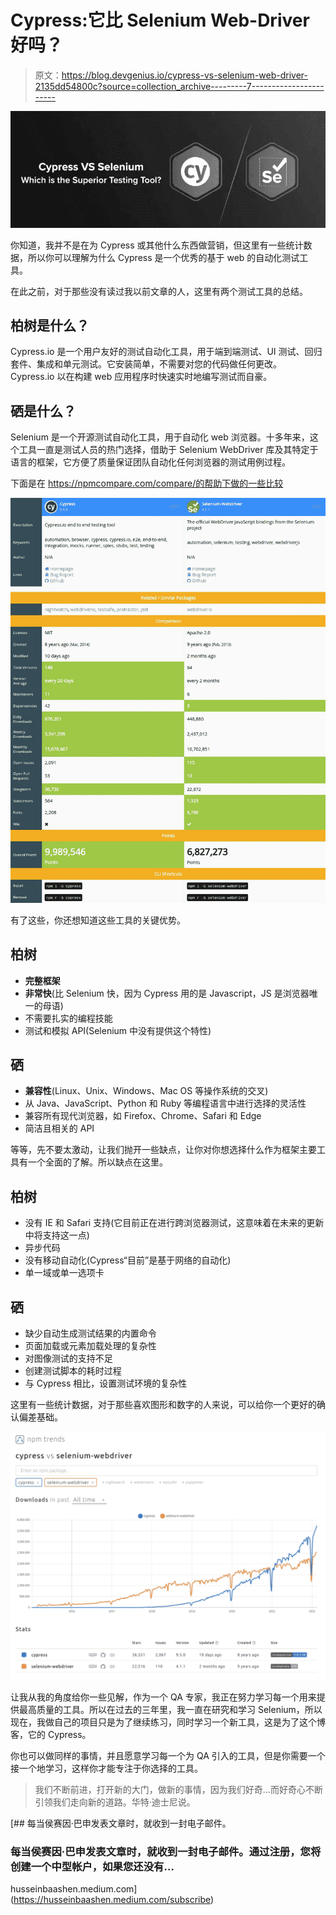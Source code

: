# Cypress:它比 Selenium Web-Driver 好吗？

> 原文：<https://blog.devgenius.io/cypress-vs-selenium-web-driver-2135dd54800c?source=collection_archive---------7----------------------->

![](img/392ea374625bb57ac66f28374144b910.png)

你知道，我并不是在为 Cypress 或其他什么东西做营销，但这里有一些统计数据，所以你可以理解为什么 Cypress 是一个优秀的基于 web 的自动化测试工具。

在此之前，对于那些没有读过我以前文章的人，这里有两个测试工具的总结。

## 柏树是什么？

Cypress.io 是一个用户友好的测试自动化工具，用于端到端测试、UI 测试、回归套件、集成和单元测试。它安装简单，不需要对您的代码做任何更改。Cypress.io 以在构建 web 应用程序时快速实时地编写测试而自豪。

## 硒是什么？

Selenium 是一个开源测试自动化工具，用于自动化 web 浏览器。十多年来，这个工具一直是测试人员的热门选择，借助于 Selenium WebDriver 库及其特定于语言的框架，它方便了质量保证团队自动化任何浏览器的测试用例过程。

下面是在 https://npmcompare.com/compare/的帮助下做的一些比较

![](img/2f77dec06d7e4acd6762fce8791491ec.png)

有了这些，你还想知道这些工具的关键优势。

## 柏树

*   **完整框架**
*   **非常快**(比 Selenium 快，因为 Cypress 用的是 Javascript，JS 是浏览器唯一的母语)
*   不需要扎实的编程技能
*   测试和模拟 API(Selenium 中没有提供这个特性)

## 硒

*   **兼容性**(Linux、Unix、Windows、Mac OS 等操作系统的交叉)
*   从 Java、JavaScript、Python 和 Ruby 等编程语言中进行选择的灵活性
*   兼容所有现代浏览器，如 Firefox、Chrome、Safari 和 Edge
*   简洁且相关的 API

等等，先不要太激动，让我们抛开一些缺点，让你对你想选择什么作为框架主要工具有一个全面的了解。所以缺点在这里。

## 柏树

*   没有 IE 和 Safari 支持(它目前正在进行跨浏览器测试，这意味着在未来的更新中将支持这一点)
*   异步代码
*   没有移动自动化(Cypress“目前”是基于网络的自动化)
*   单一域或单一选项卡

## 硒

*   缺少自动生成测试结果的内置命令
*   页面加载或元素加载处理的复杂性
*   对图像测试的支持不足
*   创建测试脚本的耗时过程
*   与 Cypress 相比，设置测试环境的复杂性

这里有一些统计数据，对于那些喜欢图形和数字的人来说，可以给你一个更好的确认偏差基础。

![](img/97589b353a7e7ddc394364e9d7de06d4.png)

让我从我的角度给你一些见解，作为一个 QA 专家，我正在努力学习每一个用来提供最高质量的工具。所以在过去的三年里，我一直在研究和学习 Selenium，所以现在，我做自己的项目只是为了继续练习，同时学习一个新工具，这是为了这个博客，它的 Cypress。

你也可以做同样的事情，并且愿意学习每一个为 QA 引入的工具，但是你需要一个接一个地学习，这样你才能专注于你选择的工具。

> 我们不断前进，打开新的大门，做新的事情，因为我们好奇…而好奇心不断引领我们走向新的道路。华特·迪士尼说。

[](https://husseinbaashen.medium.com/subscribe) [## 每当侯赛因·巴申发表文章时，就收到一封电子邮件。

### 每当侯赛因·巴申发表文章时，就收到一封电子邮件。通过注册，您将创建一个中型帐户，如果您还没有…

husseinbaashen.medium.com](https://husseinbaashen.medium.com/subscribe)
